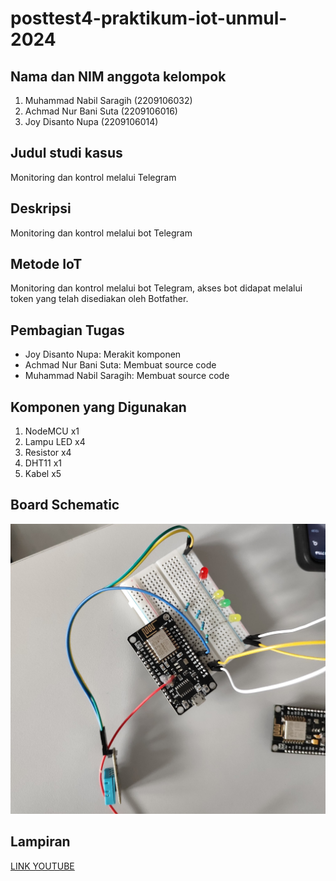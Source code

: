 # posttest4-praktikum-iot-unmul-2024

## Nama dan NIM anggota kelompok
1. Muhammad Nabil Saragih (2209106032)
2. Achmad Nur Bani Suta (2209106016)
3. Joy Disanto Nupa (2209106014)

## Judul studi kasus
Monitoring dan kontrol melalui Telegram

## Deskripsi
Monitoring dan kontrol melalui bot Telegram

## Metode IoT
Monitoring dan kontrol melalui bot Telegram, akses bot didapat melalui token yang telah disediakan oleh Botfather.

## Pembagian Tugas
- Joy Disanto Nupa: Merakit komponen
- Achmad Nur Bani Suta: Membuat source code
- Muhammad Nabil Saragih: Membuat source code

## Komponen yang Digunakan
1. NodeMCU x1
2. Lampu LED x4
3. Resistor x4
4. DHT11 x1
5. Kabel x5

## Board Schematic
![Board Schematic](https://github.com/nabilsaragih/posttest4-praktikum-iot-unmul/blob/main/pt4.jpg)

## Lampiran
[LINK YOUTUBE](https://youtu.be/TeNCIs5slqs)
